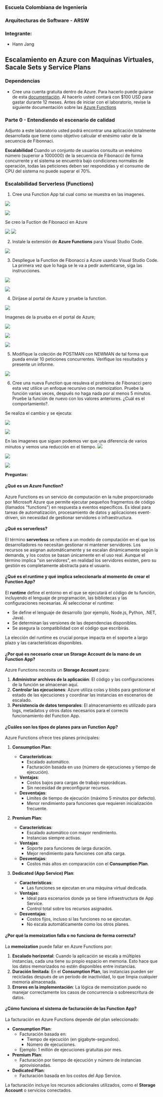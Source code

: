### Escuela Colombiana de Ingeniería
### Arquitecturas de Software - ARSW

### Integrante:
* Hann Jang

## Escalamiento en Azure con Maquinas Virtuales, Sacale Sets y Service Plans

### Dependencias
* Cree una cuenta gratuita dentro de Azure. Para hacerlo puede guiarse de esta [documentación](https://azure.microsoft.com/es-es/free/students/). Al hacerlo usted contará con $100 USD para gastar durante 12 meses.
Antes de iniciar con el laboratorio, revise la siguiente documentación sobre las [Azure Functions](https://www.c-sharpcorner.com/article/an-overview-of-azure-functions/)

### Parte 0 - Entendiendo el escenario de calidad

Adjunto a este laboratorio usted podrá encontrar una aplicación totalmente desarrollada que tiene como objetivo calcular el enésimo valor de la secuencia de Fibonnaci.

**Escalabilidad**
Cuando un conjunto de usuarios consulta un enésimo número (superior a 1000000) de la secuencia de Fibonacci de forma concurrente y el sistema se encuentra bajo condiciones normales de operación, todas las peticiones deben ser respondidas y el consumo de CPU del sistema no puede superar el 70%.

### Escalabilidad Serverless (Functions)

1. Cree una Function App tal cual como se muestra en las  imagenes.

![](images/part3/part3-function-config.png)

![](images/part3/part3-function-configii.png)

Se creo la Fuction de Fibonacci en Azure

![](images/Image1.png)
![](images/Image2.png)

2. Instale la extensión de **Azure Functions** para Visual Studio Code.

![](images/part3/part3-install-extension.png)

3. Despliegue la Function de Fibonacci a Azure usando Visual Studio Code. La primera vez que lo haga se le va a pedir autenticarse, siga las instrucciones.

![](images/part3/part3-deploy-function-1.png)

![](images/part3/part3-deploy-function-2.png)

4. Dirijase al portal de Azure y pruebe la function.

![](images/part3/part3-test-function.png)

Imagenes de la prueba en el portal de Azure;

![](images/Imagen3.png)

![](images/Imagen4.png)

![](images/Imagen5.png)


5. Modifique la coleción de POSTMAN con NEWMAN de tal forma que pueda enviar 10 peticiones concurrentes. Verifique los resultados y presente un informe.

![](images/Imagen6.png)


6. Cree una nueva Function que resuleva el problema de Fibonacci pero esta vez utilice un enfoque recursivo con memoization. Pruebe la función varias veces, después no haga nada por al menos 5 minutos. Pruebe la función de nuevo con los valores anteriores. ¿Cuál es el comportamiento?.

Se realiza el cambio y se ejecuta:

![](images/Imagen7.png)

![](images/Imagen8.png)

En las imagenes que siguen podemos ver que una diferencia de varios minutos y vemos una reducción en el tiempo. 
![](images/Imagen9.png)

![](images/Imagen10.png)

![](images/Imagen11.png)


**Preguntas:**

#### **¿Qué es un Azure Function?**
Azure Functions es un servicio de computación en la nube proporcionado por Microsoft Azure que permite ejecutar pequeños fragmentos de código (llamados "functions") en respuesta a eventos específicos. Es ideal para tareas de automatización, procesamiento de datos y aplicaciones event-driven, sin necesidad de gestionar servidores o infraestructura.

#### **¿Qué es serverless?**
El término **serverless** se refiere a un modelo de computación en el que los desarrolladores no necesitan gestionar ni mantener servidores. Los recursos se asignan automáticamente y se escalan dinámicamente según la demanda, y los costos se basan únicamente en el uso real. Aunque el término implica "sin servidores", en realidad los servidores existen, pero su gestión es completamente abstracta para el usuario.

#### **¿Qué es el runtime y qué implica seleccionarlo al momento de crear el Function App?**
El **runtime** define el entorno en el que se ejecutará el código de tu función, incluyendo el lenguaje de programación, las bibliotecas y las configuraciones necesarias. Al seleccionar el runtime:
- Se define el lenguaje de desarrollo (por ejemplo, Node.js, Python, .NET, Java).
- Se determinan las versiones de las dependencias disponibles.
- Se asegura la compatibilidad con el código que escribirás.

La elección del runtime es crucial porque impacta en el soporte a largo plazo y las características disponibles.

#### **¿Por qué es necesario crear un Storage Account de la mano de un Function App?**
Azure Functions necesita un **Storage Account** para:
1. **Administrar archivos de la aplicación**: El código y las configuraciones de la función se almacenan aquí.
2. **Controlar las ejecuciones**: Azure utiliza colas y blobs para gestionar el estado de las ejecuciones y coordinar las instancias en escenarios de escalado.
3. **Persistencia de datos temporales**: El almacenamiento es utilizado para logs, metadatos y otros datos necesarios para el correcto funcionamiento del Function App.

#### **¿Cuáles son los tipos de planes para un Function App?**
Azure Functions ofrece tres planes principales:

1. **Consumption Plan**:
   - **Características**:
     - Escalado automático.
     - Facturación basada en uso (número de ejecuciones y tiempo de ejecución).
   - **Ventajas**:
     - Costos bajos para cargas de trabajo esporádicas.
     - Sin necesidad de preconfigurar recursos.
   - **Desventajas**:
     - Límites de tiempo de ejecución (máximo 5 minutos por defecto).
     - Menor rendimiento para funciones que requieren inicialización frecuente.

2. **Premium Plan**:
   - **Características**:
     - Escalado automático con mayor rendimiento.
     - Instancias siempre activas.
   - **Ventajas**:
     - Soporte para funciones de larga duración.
     - Mejor rendimiento para funciones con alta carga.
   - **Desventajas**:
     - Costos más altos en comparación con el **Consumption Plan**.

3. **Dedicated (App Service) Plan**:
   - **Características**:
     - Las funciones se ejecutan en una máquina virtual dedicada.
   - **Ventajas**:
     - Ideal para escenarios donde ya se tiene infraestructura de App Service.
     - Control total sobre los recursos asignados.
   - **Desventajas**:
     - Costos fijos, incluso si las funciones no se ejecutan.
     - No escala automáticamente como los otros planes.

#### **¿Por qué la memoization falla o no funciona de forma correcta?**
La **memoization** puede fallar en Azure Functions por:
1. **Escalado horizontal**: Cuando la aplicación se escala a múltiples instancias, cada una tiene su propio espacio en memoria. Esto hace que los datos memorizados no estén disponibles entre instancias.
2. **Duración limitada**: En el **Consumption Plan**, las instancias pueden ser recicladas después de un período de inactividad, lo que limpia cualquier memoria almacenada.
3. **Errores en la implementación**: La lógica de memoization puede no manejar correctamente los casos de concurrencia o sobreescritura de datos.

#### **¿Cómo funciona el sistema de facturación de las Function App?**
La facturación en Azure Functions depende del plan seleccionado:
- **Consumption Plan**:
  - Facturación basada en:
    - Tiempo de ejecución (en gigabyte-segundos).
    - Número de ejecuciones.
  - Ejemplo: 1 millón de ejecuciones gratuitas por mes.
- **Premium Plan**:
  - Facturación por tiempo de ejecución y número de instancias aprovisionadas.
- **Dedicated Plan**:
  - Facturación basada en los costos del App Service.

La facturación incluye los recursos adicionales utilizados, como el **Storage Account** o servicios conectados.

